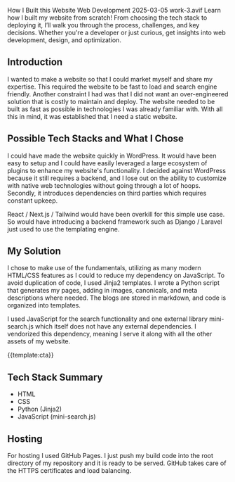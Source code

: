 How I Built this Website
Web Development
2025-03-05
work-3.avif
Learn how I built my website from scratch! From choosing the tech stack to deploying it, I’ll walk you through the process, challenges, and key decisions. Whether you're a developer or just curious, get insights into web development, design, and optimization.

## Introduction

I wanted to make a website so that I could market myself and share my expertise. This required the website to be fast to load and search engine friendly. Another constraint I had was that I did not want an over-engineered solution that is costly to maintain and deploy. The website needed to be built as fast as possible in technologies I was already familiar with. With all this in mind, it was established that I need a static website.

## Possible Tech Stacks and What I Chose

I could have made the website quickly in WordPress. It would have been easy to setup and I could have easily leveraged a large ecosystem of plugins to enhance my website's functionality. I decided against WordPress because it still requires a backend, and I lose out on the ability to customize with native web technologies without going through a lot of hoops. Secondly, it introduces dependencies on third parties which requires constant upkeep.

React / Next.js / Tailwind would have been overkill for this simple use case. So would have introducing a backend framework such as Django / Laravel just used to use the templating engine.

## My Solution

I chose to make use of the fundamentals, utilizing as many modern HTML/CSS features as I could to reduce my dependency on JavaScript. To avoid duplication of code, I used Jinja2 templates. I wrote a Python script that generates my pages, adding in images, canonicals, and meta descriptions where needed. The blogs are stored in markdown, and code is organized into templates.

I used JavaScript for the search functionality and one external library mini-search.js which itself does not have any external dependencies. I vendorized this dependency, meaning I serve it along with all the other assets of my website.

{{template:cta}}

## Tech Stack Summary

- HTML
- CSS
- Python (Jinja2)
- JavaScript (mini-search.js)

## Hosting

For hosting I used GitHub Pages. I just push my build code into the root directory of my repository and it is ready to be served. GitHub takes care of the HTTPS certificates and load balancing.
